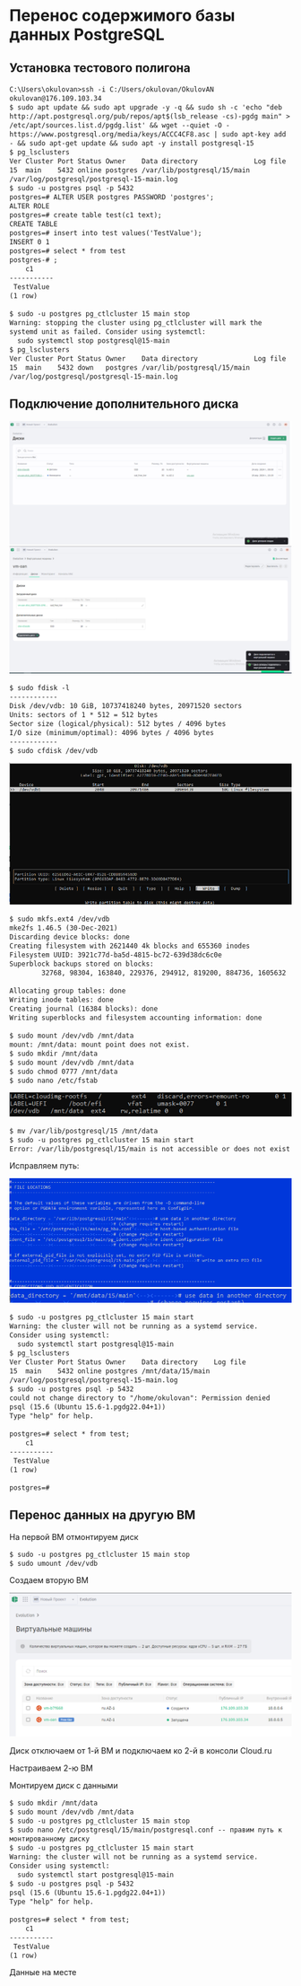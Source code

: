 # Перенос содержимого базы данных PostgreSQL
## Установка тестового полигона

```
C:\Users\okulovan>ssh -i C:/Users/okulovan/OkulovAN okulovan@176.109.103.34
$ sudo apt update && sudo apt upgrade -y -q && sudo sh -c 'echo "deb http://apt.postgresql.org/pub/repos/apt$(lsb_release -cs)-pgdg main" > /etc/apt/sources.list.d/pgdg.list' && wget --quiet -O - https://www.postgresql.org/media/keys/ACCC4CF8.asc | sudo apt-key add - && sudo apt-get update && sudo apt -y install postgresql-15
$ pg_lsclusters
Ver Cluster Port Status Owner    Data directory              Log file
15  main    5432 online postgres /var/lib/postgresql/15/main /var/log/postgresql/postgresql-15-main.log
$ sudo -u postgres psql -p 5432
postgres=# ALTER USER postgres PASSWORD 'postgres';
ALTER ROLE
postgres=# create table test(c1 text);
CREATE TABLE
postgres=# insert into test values('TestValue');
INSERT 0 1
postgres=# select * from test
postgres-# ;
    c1
-----------
 TestValue
(1 row)

$ sudo -u postgres pg_ctlcluster 15 main stop
Warning: stopping the cluster using pg_ctlcluster will mark the systemd unit as failed. Consider using systemctl:
  sudo systemctl stop postgresql@15-main
$ pg_lsclusters
Ver Cluster Port Status Owner    Data directory              Log file
15  main    5432 down   postgres /var/lib/postgresql/15/main /var/log/postgresql/postgresql-15-main.log
```

## Подключение дополнительного диска

![Create disk](https://github.com/Axealok/otus-PostgreSQL-2024-03-Okulov/blob/cbfc7fee492c82c03d7735929979f385b8951992/HW03-move%20data/hw3_add_disk.PNG)
![Add disk to VM](https://github.com/Axealok/otus-PostgreSQL-2024-03-Okulov/blob/cbfc7fee492c82c03d7735929979f385b8951992/HW03-move%20data/hw3_add_disk2.PNG)


```
$ sudo fdisk -l
------------
Disk /dev/vdb: 10 GiB, 10737418240 bytes, 20971520 sectors
Units: sectors of 1 * 512 = 512 bytes
Sector size (logical/physical): 512 bytes / 4096 bytes
I/O size (minimum/optimal): 4096 bytes / 4096 bytes
------------
$ sudo cfdisk /dev/vdb
```
![Create partition](https://github.com/Axealok/otus-PostgreSQL-2024-03-Okulov/blob/8b172e721be7f22b103cb8639d59caa90b152397/HW03-move%20data/hw3_add_disk3.PNG)
```
$ sudo mkfs.ext4 /dev/vdb
mke2fs 1.46.5 (30-Dec-2021)
Discarding device blocks: done
Creating filesystem with 2621440 4k blocks and 655360 inodes
Filesystem UUID: 3921c77d-ba5d-4815-bc72-639d38dc6c0e
Superblock backups stored on blocks:
        32768, 98304, 163840, 229376, 294912, 819200, 884736, 1605632

Allocating group tables: done
Writing inode tables: done
Creating journal (16384 blocks): done
Writing superblocks and filesystem accounting information: done

$ sudo mount /dev/vdb /mnt/data
mount: /mnt/data: mount point does not exist.
$ sudo mkdir /mnt/data
$ sudo mount /dev/vdb /mnt/data
$ sudo chmod 0777 /mnt/data
$ sudo nano /etc/fstab
```
![Automount](https://github.com/Axealok/otus-PostgreSQL-2024-03-Okulov/blob/e1ab3a14f1be7093be390424b45e071d3b2f02b0/HW03-move%20data/hw3_add_disk4.PNG)

```
$ mv /var/lib/postgresql/15 /mnt/data
$ sudo -u postgres pg_ctlcluster 15 main start
Error: /var/lib/postgresql/15/main is not accessible or does not exist
```
Исправляем путь:

![Automount](https://github.com/Axealok/otus-PostgreSQL-2024-03-Okulov/blob/2e0c0893353bfce91b74dad91a9aaba675f1b389/HW03-move%20data/hw3_pgconf.PNG)
![Automount](https://github.com/Axealok/otus-PostgreSQL-2024-03-Okulov/blob/2e0c0893353bfce91b74dad91a9aaba675f1b389/HW03-move%20data/hw3_pgconf2.PNG)

```
$ sudo -u postgres pg_ctlcluster 15 main start
Warning: the cluster will not be running as a systemd service. Consider using systemctl:
  sudo systemctl start postgresql@15-main
$ pg_lsclusters
Ver Cluster Port Status Owner    Data directory    Log file
15  main    5432 online postgres /mnt/data/15/main /var/log/postgresql/postgresql-15-main.log
$ sudo -u postgres psql -p 5432
could not change directory to "/home/okulovan": Permission denied
psql (15.6 (Ubuntu 15.6-1.pgdg22.04+1))
Type "help" for help.

postgres=# select * from test;
    c1
-----------
 TestValue
(1 row)

postgres=#
```

## Перенос данных на другую ВМ

На первой ВМ отмонтируем диск

```
$ sudo -u postgres pg_ctlcluster 15 main stop
$ sudo umount /dev/vdb
```

Создаем вторую ВМ

![Create 2nd VM](https://github.com/Axealok/otus-PostgreSQL-2024-03-Okulov/blob/86a4cc5fd870f0e16fb4efd8868901bf4825263c/HW03-move%20data/hw3_add_VM.PNG)

Диск отключаем от 1-й ВМ и подключаем ко 2-й в консоли Cloud.ru

Настраиваем 2-ю ВМ

Монтируем диск с данными

```
$ sudo mkdir /mnt/data
$ sudo mount /dev/vdb /mnt/data
$ sudo -u postgres pg_ctlcluster 15 main stop
$ sudo nano /etc/postgresql/15/main/postgresql.conf -- правим путь к монтированному диску
$ sudo -u postgres pg_ctlcluster 15 main start
Warning: the cluster will not be running as a systemd service. Consider using systemctl:
  sudo systemctl start postgresql@15-main
$ sudo -u postgres psql -p 5432
psql (15.6 (Ubuntu 15.6-1.pgdg22.04+1))
Type "help" for help.

postgres=# select * from test;
    c1
-----------
 TestValue
(1 row)
```
Данные на месте
